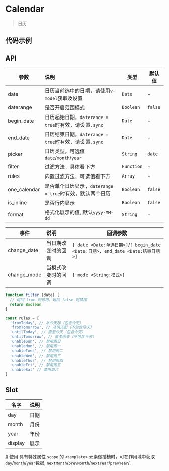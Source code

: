 # Calendar

> 日历

## 代码示例

<test></test>

<script>
  import test from '@/pages/demo/Calendar.vue';

  export default {
    components: {
      test
    }
  }
</script>

## API

| 参数 | 说明 | 类型 | 默认值 |
| ----|:-----| ---- | ---- |
| date | 日历当前选中的日期，请使用`v-model`获取及设置  | `Date` | - |
| daterange | 是否开启范围模式 | `Boolean` | `false` |
| begin_date | 日历起始日期，`daterange = true`时有效，请设置`.sync`  | `Date` | - |
| end_date | 日历结束日期，`daterange = true`时有效，请设置`.sync`  | `Date` | - |
| picker | 日历类型，可选值`date`/`month`/`year` | `String` | `date` |
| filter | 过滤方法，具体看下方 | `Function` | - |
| rules | 内置过滤方法，可选值看下方 | `Array` | - |
| one_calendar | 是否单个日历显示，`daterange = true`时有效，默认两个日历 | `Boolean` | `false` |
| is_inline | 是否行内显示 | `Boolean` | `false` |
| format | 格式化展示的值, 默认`yyyy-MM-dd` | `String` | - |

| 事件 | 说明 | 回调参数 |
| ----|:-----| ---- |
| change_date | 当日期改变时的回调 | `[ date <Date:单选日期>]`/`[ begin_date <Date:日期>, end_date <Date:结束日期>]` |
| change_mode | 当模式改变时的回调 | `[ mode <String:模式>]` |

```js
function filter (date) {
  // 返回 true 则可用，返回 false 则禁用
  return Boolean
}

const rules = [
  'fromToday', // 从今天起（包含今天）
  'fromTomorrow', // 从明天起（不包含今天）
  'untilToday', // 直至今天（包含今天）
  'untilTomorrow', // 直至明天（不包含今天）
  'unableSun', // 禁用周日
  'unableMon', // 禁用周一
  'unableTues', // 禁用周二
  'unableWed', // 禁用周三
  'unableThur', // 禁用周四
  'unableFri', // 禁用周五
  'unableSat' // 禁用周六
]
```

## Slot

| 名字 | 说明 |
| ----|:-----|
| day | 日期 |
| month | 月份 |
| year | 年份 |
| display |  展示 |

[#](https://vuefe.cn/v2/guide/components.html#作用域插槽) 使用 具有特殊属性 `scope` 的 `<template>` 元素做插槽时，可在作用域中获取 `day`/`month`/`year`数据, `nextMonth`/`prevMonth`/`nextYear`/`prevYear`/.

